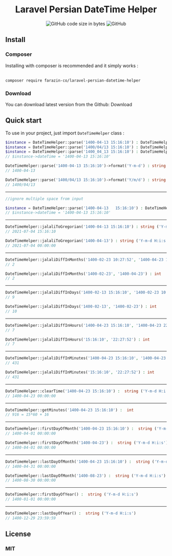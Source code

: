<h1 align="center">Laravel Persian DateTime Helper</h1>
<p align="center">
  <img alt="GitHub code size in bytes" src="https://img.shields.io/github/languages/code-size/farazin-co/laravel-persian-datetime-helper.svg">
  <img alt="GitHub" src="https://img.shields.io/github/license/farazin-co/laravel-persian-datetime-helper.svg">
</p>

## Install

### Composer
Installing with composer is recommended and it simply works :<br><br>
```composer
composer require farazin-co/laravel-persian-datetime-helper
```

### Download
You can download latest version from the Github: Download

## Quick start
To use in your project, just import `DateTimeHelper` class : <br>


```php
$instance = DateTimeHelper::parse('1400-04-13 15:16:10') : DateTimeHelper
$instance = DateTimeHelper::parse('1400/04/13 15:16:10') : DateTimeHelper
$instance = DateTimeHelper::parse('1400_04_13 15:16:10') : DateTimeHelper
// $instance->dateTime = '1400-04-13 15:16:10'

DateTimeHelper::parse('1400-04-13 15:16:10')->format('Y-m-d') : string
// 1400-04-13

DateTimeHelper::parse('1400/04/13 15:16:10')->format('Y/m/d') : string
// 1400/04/13
```
---

```php
//ignore multiple space from input

$instance = DateTimeHelper::parse('1400-04-13   15:16:10') : DateTimeHelper
// $instance->dateTime = '1400-04-13 15:16:10'
```
---

```php
DateTimeHelper::jalaliToGregorian('1400-04-13 15:16:10') : string ('Y-m-d H:i:s')
// 2021-07-04 15:16:10

DateTimeHelper::jalaliToGregorian('1400-04-13') : string ('Y-m-d H:i:s')
// 2021-07-04 00:00:00
```
---

```php
DateTimeHelper::jalaliDiffInMonths('1400-02-23 10:27:52', '1400-04-23 15:16:10') : int
// 2

DateTimeHelper::jalaliDiffInMonths('1400-02-23', '1400-04-23') : int
// 2
```
---

```php
DateTimeHelper::jalaliDiffInDays('1400-02-13 15:16:10', '1400-02-23 10:27:52') : int
// 9

DateTimeHelper::jalaliDiffInDays('1400-02-13', '1400-02-23') : int
// 10
```
---

```php
DateTimeHelper::jalaliDiffInHours('1400-04-23 15:16:10', '1400-04-23 22:27:52') : int
// 7

DateTimeHelper::jalaliDiffInHours('15:16:10', '22:27:52') : int
// 7
```
---
```php
DateTimeHelper::jalaliDiffInMinutes('1400-04-23 15:16:10', '1400-04-23 22:27:52') : int
// 431

DateTimeHelper::jalaliDiffInMinutes('15:16:10', '22:27:52') : int
// 431
```
---

```php
DateTimeHelper::clearTime('1400-04-23 15:16:10') :  string ('Y-m-d H:i:s')
// 1400-04-23 00:00:00
```
---
```php
DateTimeHelper::getMinutes('1400-04-23 15:16:10') :  int
// 916 = 15*60 + 16
```
---
```php
DateTimeHelper::firstDayOfMonth('1400-04-23 15:16:10') :  string ('Y-m-d H:i:s')
// 1400-04-01 00:00:00

DateTimeHelper::firstDayOfMonth('1400-04-23') :  string ('Y-m-d H:i:s')
// 1400-04-01 00:00:00
```
---
```php
DateTimeHelper::lastDayOfMonth('1400-04-23 15:16:10') :  string ('Y-m-d H:i:s')
// 1400-04-31 00:00:00

DateTimeHelper::lastDayOfMonth('1400-08-23') :  string ('Y-m-d H:i:s')
// 1400-08-30 00:00:00
```
---
```php
DateTimeHelper::firstDayOfYear() :  string ('Y-m-d H:i:s')
// 1400-01-01 00:00:00
```
---
```php
DateTimeHelper::lastDayOfYear() :  string ('Y-m-d H:i:s')
// 1400-12-29 23:59:59
```




## License
### MIT
